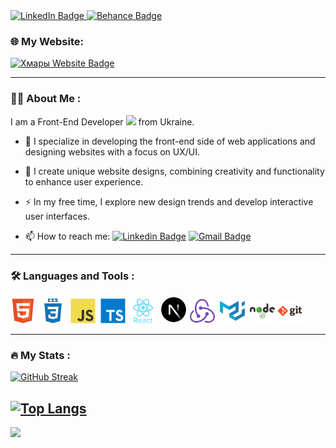 
<div id="badges">
  <a href="https://www.linkedin.com/in/yevhenii-biloshapka" target="_blank">
    <img src="https://img.shields.io/badge/LinkedIn-blue?style=for-the-badge&logo=linkedin&logoColor=white" alt="LinkedIn Badge"/>
  </a>
  <a href="https://www.behance.net/biloshapka_yevhenii" target="_blank">
    <img src="https://img.shields.io/badge/Behance-blue?style=for-the-badge&logo=behance&logoColor=white" alt="Behance Badge"/>
  </a>

</div>

### :globe_with_meridians: My Website:

<a href="https://hmara.digital" target="_blank">
  <img src="https://hmara.digital/images/logo.svg" alt="Хмары Website Badge" style="height: 40px;"/>
</a>

---

### :man_technologist: About Me :

I am a Front-End Developer <img src="https://media.giphy.com/media/WUlplcMpOCEmTGBtBW/giphy.gif" width="30">  from Ukraine.

- :telescope: I specialize in developing the front-end side of web applications and designing websites with a focus on UX/UI.

- :art: I create unique website designs, combining creativity and functionality to enhance user experience.

- :zap: In my free time, I explore new design trends and develop interactive user interfaces.
  
- :mailbox: How to reach me: [![Linkedin Badge](https://img.shields.io/badge/-Yevhenii_Biloshapka-blue?style=flat&logo=Linkedin&logoColor=white)](https://www.linkedin.com/in/yevhenii-biloshapka/) 
[![Gmail Badge](https://img.shields.io/badge/-yevhenii.biloshapka@gmail.com-c14438?style=flat&logo=Gmail&logoColor=white)](mailto:yevhenii.biloshapka@gmail.com)


---

### :hammer_and_wrench: Languages and Tools :
<div>
  <img src="https://github.com/devicons/devicon/blob/master/icons/html5/html5-original.svg" title="HTML5" alt="HTML" width="40" height="40"/>&nbsp;
  <img src="https://github.com/devicons/devicon/blob/master/icons/css3/css3-plain-wordmark.svg"  title="CSS3" alt="CSS" width="40" height="40"/>&nbsp;
  <img src="https://github.com/devicons/devicon/blob/master/icons/javascript/javascript-original.svg" title="JavaScript" alt="JavaScript" width="40" height="40"/>&nbsp;
  <img src="https://github.com/devicons/devicon/blob/master/icons/typescript/typescript-original.svg" title="TypeScript" alt="TypeScript" width="40" height="40"/>&nbsp;
  <img src="https://github.com/devicons/devicon/blob/master/icons/react/react-original-wordmark.svg" title="React" alt="React" width="40" height="40"/>&nbsp;
  <img src="https://github.com/devicons/devicon/raw/master/icons/nextjs/nextjs-original.svg" title="NextJs" alt="React" width="40" height="40" style="max-width: 100%; background-color: #fff; border-radius: 100px; padding: 2px;">
  <img src="https://github.com/devicons/devicon/blob/master/icons/redux/redux-original.svg" title="Redux" alt="Redux " width="40" height="40"/>&nbsp;
  <img src="https://github.com/devicons/devicon/blob/master/icons/materialui/materialui-original.svg" title="Material UI" alt="Material UI" width="40" height="40"/>&nbsp;
  <img src="https://github.com/devicons/devicon/blob/master/icons/nodejs/nodejs-original-wordmark.svg" title="NodeJS" alt="NodeJS" width="40" height="40"/>
  <img src="https://github.com/devicons/devicon/blob/master/icons/git/git-original-wordmark.svg" title="Git" **alt="Git" width="40" height="40"/>
</div>

---

### :fire: My Stats :
[![GitHub Streak](https://github-readme-streak-stats.herokuapp.com?user=YevheniiBiloshapka&theme=dark&date_format=j%20M%5B%20Y%5D)](https://git.io/streak-stats)

[![Top Langs](https://github-readme-stats.vercel.app/api/top-langs/?username=YevheniiBiloshapka&theme=vision-friendly-dark)](https://github.com/anuraghazra/github-readme-stats)
---

![](https://komarev.com/ghpvc/?username=YevheniiBiloshapka)

